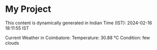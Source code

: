 # My Project

This content is dynamically generated in Indian Time (IST): 2024-02-16 18:11:55 IST


Current Weather in Coimbatore:
Temperature: 30.88 °C
Condition: few clouds
